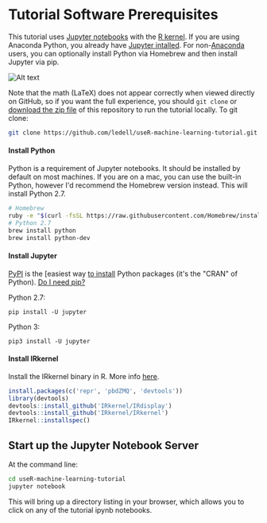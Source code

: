 # Tutorial Software Prerequisites

This tutorial uses [Jupyter notebooks](http://jupyter.readthedocs.io/en/latest/index.html) with the [R kernel](https://irkernel.github.io/).  If you are using Anaconda Python, you already have [Jupyter intalled](http://jupyter.readthedocs.io/en/latest/install.html).  For non-[Anaconda](https://www.continuum.io/downloads) users, you can optionally install Python via Homebrew and then install Jupyter via pip.

![Alt text](./images/jupyter_rkernel.png "IRkernel")


Note that the math (LaTeX) does not appear correctly when viewed directly on GitHub, so if you want the full experience, you should `git clone` or [download the zip file](https://github.com/ledell/useR-machine-learning-tutorial/archive/master.zip) of this repository to run the tutorial locally.  To git clone:

```bash
git clone https://github.com/ledell/useR-machine-learning-tutorial.git
```

#### Install Python

Python is a requirement of Jupyter notebooks.  It should be installed by default on most machines. If you are on a mac, you can use the built-in Python, however I'd recommend the Homebrew version instead.  This will install Python 2.7.

```bash
# Homebrew
ruby -e "$(curl -fsSL https://raw.githubusercontent.com/Homebrew/install/master/install)"
# Python 2.7
brew install python
brew install python-dev
```

#### Install Jupyter

[PyPI](https://en.wikipedia.org/wiki/Python_Package_Index) is the [easiest way [to install](https://python-packaging-user-guide.readthedocs.io/en/latest/installing/#installing-from-pypi) Python packages (it's the "CRAN" of Python).  [Do I need pip?](https://pip.pypa.io/en/latest/installing/)

Python 2.7:
```
pip install -U jupyter
```

Python 3:
```
pip3 install -U jupyter
```

#### Install IRkernel

Install the IRkernel binary in R.  More info [here](https://irkernel.github.io/installation/).

```r
install.packages(c('repr', 'pbdZMQ', 'devtools'))
library(devtools)
devtools::install_github('IRkernel/IRdisplay')
devtools::install_github('IRkernel/IRkernel')
IRkernel::installspec()
``` 

## Start up the Jupyter Notebook Server

At the command line:

```bash
cd useR-machine-learning-tutorial
jupyter notebook
```

This will bring up a directory listing in your browser, which allows you to click on any of the tutorial ipynb notebooks.

